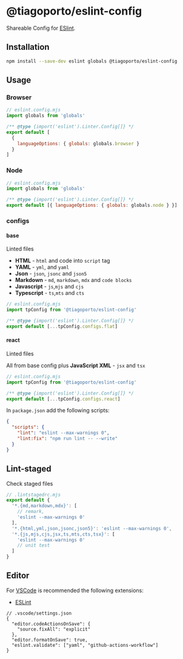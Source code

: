 # @tiagoporto/eslint-config

Shareable Config for [ESlint](https://eslint.org).

## Installation

```bash
npm install --save-dev eslint globals @tiagoporto/eslint-config
```

## Usage

### Browser

```mjs
// eslint.config.mjs
import globals from 'globals'

/** @type {import('eslint').Linter.Config[]} */
export default [
  {
    languageOptions: { globals: globals.browser }
  }
]
```

### Node

```mjs
// eslint.config.mjs
import globals from 'globals'

/** @type {import('eslint').Linter.Config[]} */
export default [{ languageOptions: { globals: globals.node } }]
```

### configs

#### base

Linted files

- **HTML** - `html` and code into `script` tag
- **YAML** - `yml`, and `yaml`
- **Json** - `json`, `jsonc` and `json5`
- **Markdown** - `md`, `markdown`, `mdx` and `code blocks`
- **Javascript** - `js`,`mjs` and `cjs`
- **Typescript** - `ts`,`mts` and `cts`

```mjs
// eslint.config.mjs
import tpConfig from '@tiagoporto/eslint-config'

/** @type {import('eslint').Linter.Config[]} */
export default [...tpConfig.configs.flat]
```

#### react

Linted files

All from base config plus **JavaScript XML** - `jsx` and `tsx`

```mjs
// eslint.config.mjs
import tpConfig from '@tiagoporto/eslint-config'

/** @type {import('eslint').Linter.Config[]} */
export default [...tpConfig.configs.react]
```

In `package.json` add the following scripts:

```json
{
  "scripts": {
    "lint": "eslint --max-warnings 0",
    "lint:fix": "npm run lint -- --write"
  }
}
```

## Lint-staged

Check staged files

```mjs
// .lintstagedrc.mjs
export default {
  '*.{md,markdown,mdx}': [
    // remark,
    'eslint --max-warnings 0'
  ],
  '*.{html,yml,json,jsonc,json5}': 'eslint --max-warnings 0',
  '*.{js,mjs,cjs,jsx,ts,mts,cts,tsx}': [
    'eslint --max-warnings 0'
    // unit test
  ]
}
```

## Editor

For [VSCode](https://code.visualstudio.com) is recommended the following extensions:

- [ESLint](https://marketplace.visualstudio.com/items?itemName=dbaeumer.vscode-eslint)

```jsonc
// .vscode/settings.json
{
  "editor.codeActionsOnSave": {
    "source.fixAll": "explicit"
  },
  "editor.formatOnSave": true,
  "eslint.validate": ["yaml", "github-actions-workflow"]
}
```
